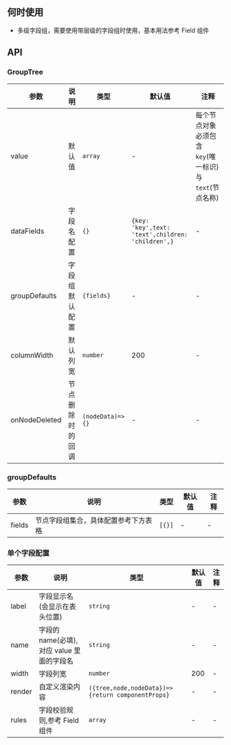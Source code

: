 ## 何时使用

- 多级字段组，需要使用带层级的字段组时使用，基本用法参考 Field 组件

## API

### GroupTree

| 参数 | 说明 | 类型 | 默认值 | 注释 |
| --- | --- | --- | --- | --- |
| value | 默认值 | `array` | - | 每个节点对象必须包含`key`(唯一标识)与`text`(节点名称) |
| dataFields | 字段名配置 | `{}` | `{key: 'key',text: 'text',children: 'children',}` | - |
| groupDefaults | 字段组默认配置 | `{fields}` | - | - |
| columnWidth | 默认列宽 | `number` | 200 | - |
| onNodeDeleted | 节点删除时的回调 | `(nodeData)=>{}` | - | - |

### groupDefaults

| 参数   | 说明                                 | 类型   | 默认值 | 注释 |
| ------ | ------------------------------------ | ------ | ------ | ---- |
| fields | 节点字段组集合，具体配置参考下方表格 | `[{}]` | -      | -    |

### 单个字段配置

| 参数 | 说明 | 类型 | 默认值 | 注释 |
| --- | --- | --- | --- | --- |
| label | 字段显示名(会显示在表头位置) | `string` | - | - |
| name | 字段的 name(必填),对应 value 里面的字段名 | `string` | - | - |
| width | 字段列宽 | `number` | 200 | - |
| render | 自定义渲染内容 | `({tree,node,nodeData})=>{return componentProps}` | - | - |
| rules | 字段校验规则,参考 Field 组件 | `array` | - | - |
